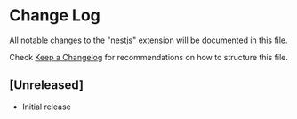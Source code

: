 # Change Log
All notable changes to the "nestjs" extension will be documented in this file.

Check [Keep a Changelog](http://keepachangelog.com/) for recommendations on how to structure this file.

## [Unreleased]
- Initial release